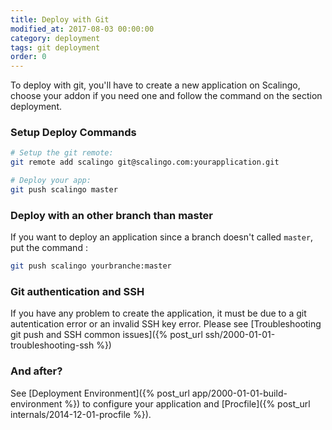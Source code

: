 ```yaml
---
title: Deploy with Git
modified_at: 2017-08-03 00:00:00
category: deployment
tags: git deployment
order: 0
---
```


To deploy with git, you'll have to create a new application on Scalingo, choose your addon if you need one and follow the command on the section deployment. 

### Setup Deploy Commands

```bash
# Setup the git remote:
git remote add scalingo git@scalingo.com:yourapplication.git

# Deploy your app:
git push scalingo master
```

### Deploy with an other branch than master

If you want to deploy an application since a branch doesn't called `master`, put the command :

```bash
git push scalingo yourbranche:master
```

### Git authentication and SSH

If you have any problem to create the application, it must be due to a git autentication error or an invalid SSH key error. Please see [Troubleshooting git push and SSH common issues]({% post_url ssh/2000-01-01-troubleshooting-ssh %})

### And after?

See [Deployment Environment]({% post_url app/2000-01-01-build-environment %}) to configure your application and [Procfile]({% post_url internals/2014-12-01-procfile %}).
